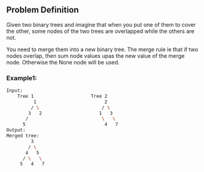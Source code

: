 ## Problem Definition
Given two binary trees and imagine that when you put one of them to cover the other, some nodes of the two trees are overlapped while the others are not.

You need to merge them into a new binary tree. The merge rule ie that if two nodes overlap, then sum node values upas the new value of the merge node. Otherwise the None node will be used.

### Example1:
```bash
Input: 
	Tree 1                     Tree 2                  
          1                         2                             
         / \                       / \                            
        3   2                     1   3                        
       /                           \   \                      
      5                             4   7                  
Output: 
Merged tree:
	     3
	    / \
	   4   5
	  / \   \ 
	 5   4   7
```
